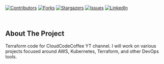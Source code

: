 [![Contributors][contributors-shield]][contributors-url]
[![Forks][forks-shield]][forks-url]
[![Stargazers][stars-shield]][stars-url]
[![Issues][issues-shield]][issues-url]
[![LinkedIn][linkedin-shield]][linkedin-url]

<br />


<!-- ABOUT THE PROJECT -->
## About The Project

Terraform code for CloudCodeCoffee YT channel. I will work on various projects focused around AWS, Kubernetes, Terraform, and other DevOps tools.


<!-- MARKDOWN LINKS & IMAGES -->
<!-- https://www.markdownguide.org/basic-syntax/#reference-style-links -->
[contributors-shield]: https://img.shields.io/github/contributors/zachrundle/cloudcodecoffee-terraform.svg?style=for-the-badge
[contributors-url]: https://github.com/zachrundle/cloudcodecoffee-terraform/graphs/contributors
[forks-shield]: https://img.shields.io/github/forks/zachrundle/cloudcodecoffee-terraform.svg?style=for-the-badge
[forks-url]: https://github.com/zachrundle/cloudcodecoffee-terraform/network/members
[stars-shield]: https://img.shields.io/github/stars/zachrundle/cloudcodecoffee-terraform.svg?style=for-the-badge
[stars-url]: https://github.com/zachrundle/cloudcodecoffee-terraform/stargazers
[issues-shield]: https://img.shields.io/github/issues/zachrundle/cloudcodecoffee-terraform.svg?style=for-the-badge
[issues-url]: https://github.com/zachrundle/cloudcodecoffee-terraform/issues
[linkedin-shield]: https://img.shields.io/badge/-LinkedIn-black.svg?style=for-the-badge&logo=linkedin&colorB=555
[linkedin-url]: https://linkedin.com/in/zach-rundle
